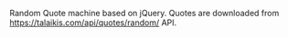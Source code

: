 Random Quote machine based on jQuery.
Quotes are downloaded from https://talaikis.com/api/quotes/random/ API.
